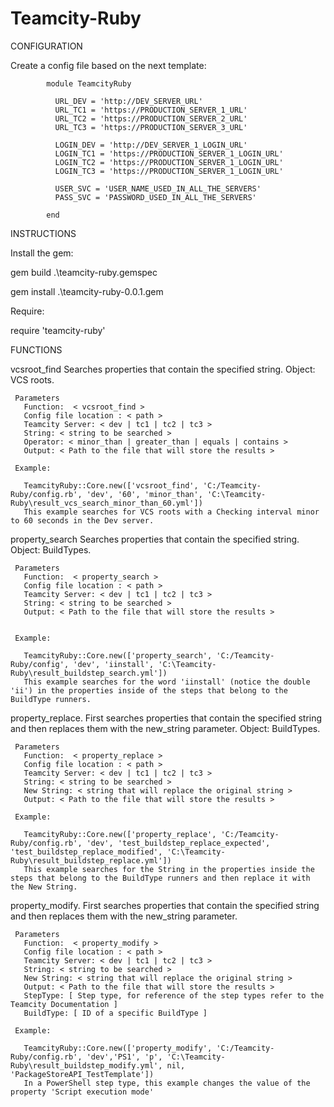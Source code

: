 # Teamcity-Ruby


CONFIGURATION

Create a config file based on the next template:


			module TeamcityRuby
			
			  URL_DEV = 'http://DEV_SERVER_URL'
			  URL_TC1 = 'https://PRODUCTION_SERVER_1_URL'
			  URL_TC2 = 'https://PRODUCTION_SERVER_2_URL'
			  URL_TC3 = 'https://PRODUCTION_SERVER_3_URL'
			  
			  LOGIN_DEV = 'http://DEV_SERVER_1_LOGIN_URL'
			  LOGIN_TC1 = 'https://PRODUCTION_SERVER_1_LOGIN_URL'
			  LOGIN_TC2 = 'https://PRODUCTION_SERVER_1_LOGIN_URL'
			  LOGIN_TC3 = 'https://PRODUCTION_SERVER_1_LOGIN_URL'
			  
			  USER_SVC = 'USER_NAME_USED_IN_ALL_THE_SERVERS'
			  PASS_SVC = 'PASSWORD_USED_IN_ALL_THE_SERVERS'
			 
			end  


INSTRUCTIONS

Install the gem:

  gem build .\teamcity-ruby.gemspec
  
  gem install .\teamcity-ruby-0.0.1.gem

Require:

  require 'teamcity-ruby'

FUNCTIONS

   vcsroot_find 
     Searches properties that contain the specified string. 
     Object: VCS roots.
    
     Parameters
       Function:  < vcsroot_find >
       Config file location : < path >
       Teamcity Server: < dev | tc1 | tc2 | tc3 >
       String: < string to be searched >
       Operator: < minor_than | greater_than | equals | contains >
       Output: < Path to the file that will store the results >
     
     Example:
     
       TeamcityRuby::Core.new(['vcsroot_find', 'C:/Teamcity-Ruby/config.rb', 'dev', '60', 'minor_than', 'C:\Teamcity-Ruby\result_vcs_search_minor_than_60.yml'])
       This example searches for VCS roots with a Checking interval minor to 60 seconds in the Dev server.
   
   property_search
     Searches properties that contain the specified string. 
     Object: BuildTypes.
     
     Parameters
       Function:  < property_search >
       Config file location : < path >
       Teamcity Server: < dev | tc1 | tc2 | tc3 >
       String: < string to be searched >
       Output: < Path to the file that will store the results >
     
     
     Example:
     
       TeamcityRuby::Core.new(['property_search', 'C:/Teamcity-Ruby/config', 'dev', 'iinstall', 'C:\Teamcity-Ruby\result_buildstep_search.yml'])
       This example searches for the word 'iinstall' (notice the double 'ii') in the properties inside of the steps that belong to the BuildType runners.
     
     
   property_replace. 
     First searches properties that contain the specified string and then replaces them with the new_string parameter.
     Object: BuildTypes.
     
     Parameters
       Function:  < property_replace >
       Config file location : < path >
       Teamcity Server: < dev | tc1 | tc2 | tc3 >
       String: < string to be searched >
       New String: < string that will replace the original string >
       Output: < Path to the file that will store the results >
     
     Example:
     
       TeamcityRuby::Core.new(['property_replace', 'C:/Teamcity-Ruby/config.rb', 'dev', 'test_buildstep_replace_expected', 'test_buildstep_replace_modified', 'C:\Teamcity-Ruby\result_buildstep_replace.yml'])
       This example searches for the String in the properties inside the steps that belong to the BuildType runners and then replace it with the New String.
   
   property_modify. 
     First searches properties that contain the specified string and then replaces them with the new_string parameter.
  
     Parameters
       Function:  < property_modify >
       Config file location : < path >
       Teamcity Server: < dev | tc1 | tc2 | tc3 >
       String: < string to be searched >
       New String: < string that will replace the original string >
       Output: < Path to the file that will store the results >   
       StepType: [ Step type, for reference of the step types refer to the Teamcity Documentation ]
       BuildType: [ ID of a specific BuildType ] 
    
     Example:
     
       TeamcityRuby::Core.new(['property_modify', 'C:/Teamcity-Ruby/config.rb', 'dev','PS1', 'p', 'C:\Teamcity-Ruby\result_buildstep_modify.yml', nil, 'PackageStoreAPI_TestTemplate'])
       In a PowerShell step type, this example changes the value of the property 'Script execution mode'
